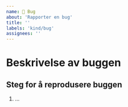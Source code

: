```yaml
---
name: 🐛 Bug
about: 'Rapporter en bug'
title: ''
labels: 'kind/bug'
assignees: ''
---
```


# Beskrivelse av buggen

<!--- Oppgi en kort beskrivelse av hva som har skjedd og hva som skulle ha skjedd istedenfor --->

## Steg for å reprodusere buggen

<!--- Fortell oss hvordan vi kan gjenskape buggen --->

1. ...
